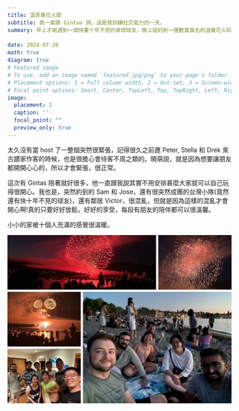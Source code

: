 ```yaml
---
title: 溫哥華花火節
subtitle: 我一直跟 Gintas 說，這是我訓練社交能力的一天。
summary: 早上才剛遇到一個快要十年不見的桌球球友，晚上就約到一團歡喜莫名的溫暖花火趴。

date: 2024-07-20
math: true
diagram: true
# Featured image
# To use, add an image named `featured.jpg/png` to your page's folder.
# Placement options: 1 = Full column width, 2 = Out-set, 3 = Screen-width
# Focal point options: Smart, Center, TopLeft, Top, TopRight, Left, Right, BottomLeft, Bottom, BottomRight
image:
  placement: 2
  caption: ''
  focal_point: ""
  preview_only: true
---
```


太久沒有當 host 了一整個突然很緊張，記得很久之前邀 Peter, Stella 和 Drek 來古蹟家作客的時候，也是很擔心會待客不周之類的。曉萌說，就是因為想要讓朋友都開開心心的，所以才會緊張，很正常。

這次有 Gintas 陪著就好很多，他一直跟我說其實不用安排甚麼大家就可以自己玩得很開心。我也是，突然約到的 Sam 和 Jose，還有很突然成團的台灣小隊(竟然還有快十年不見的球友)，還有鄰居 Victor，很混亂，但就是因為這樣的混亂才會開心啊!真的只要好好放鬆，好好的享受，每段有朋友的陪伴都可以很溫馨。

小小的家被十個人充滿的感覺很溫暖。

![alt text](IMG_1111.jpg)